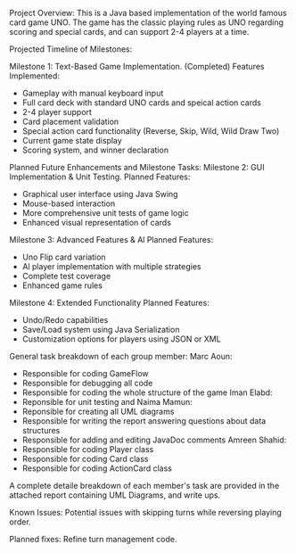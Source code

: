 Project Overview:
This is a Java based implementation of the world famous card game UNO. The game has the classic playing rules as UNO regarding scoring and special cards, and can support 2-4 players at a time. 

Projected Timeline of Milestones:

Milestone 1: Text-Based Game Implementation. (Completed)
Features Implemented:
- Gameplay with manual keyboard input
- Full card deck with standard UNO cards and speical action cards
- 2-4 player support
- Card placement validation
- Special action card functionality (Reverse, Skip, Wild, Wild Draw Two)
- Current game state display
- Scoring system, and winner declaration

Planned Future Enhancements and Milestone Tasks:
Milestone 2: GUI Implementation & Unit Testing. 
Planned Features:
- Graphical user interface using Java Swing
- Mouse-based interaction
- More comprehensive unit tests of game logic
- Enhanced visual representation of cards

Milestone 3: Advanced Features & Al 
Planned Features:
- Uno Flip card variation
- Al player implementation with multiple strategies
- Complete test coverage
- Enhanced game rules

Milestone 4: Extended Functionality 
Planned Features:
- Undo/Redo capabilities
- Save/Load system using Java Serialization
- Customization options for players using JSON or XML

General task breakdown of each group member:
Marc Aoun:
- Responsible for coding GameFlow
- Responsible for debugging all code
- Responsible for coding the whole structure of the game
Iman Elabd:
- Reponsible for unit testing and
Naima Mamun:
- Reponsible for creating all UML diagrams
- Responsible for writing the report answering questions about data structures
- Responsible for adding and editing JavaDoc comments
Amreen Shahid:
- Responsible for coding Player class
- Responsible for coding Card class
- Responsible for coding ActionCard class

A complete detaile breakdown of each member's task are provided in the attached report containing UML Diagrams, and write ups.

Known Issues:
Potential issues with skipping turns while reversing playing order.

Planned fixes:
Refine turn management code.
